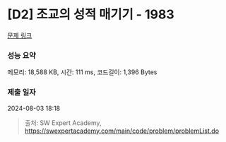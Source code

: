# [D2] 조교의 성적 매기기 - 1983 

[문제 링크](https://swexpertacademy.com/main/code/problem/problemDetail.do?contestProbId=AV5PwGK6AcIDFAUq) 

### 성능 요약

메모리: 18,588 KB, 시간: 111 ms, 코드길이: 1,396 Bytes

### 제출 일자

2024-08-03 18:18



> 출처: SW Expert Academy, https://swexpertacademy.com/main/code/problem/problemList.do